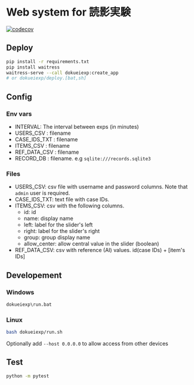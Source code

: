 # Web system for 読影実験
[![codecov](https://codecov.io/gh/yk-szk/dokueiexp/branch/main/graph/badge.svg?token=JE8QNVF5NI)](https://codecov.io/gh/yk-szk/dokueiexp)

## Deploy

```sh
pip install -r requirements.txt
pip install waitress
waitress-serve --call dokueiexp:create_app
# or dokueiexp/deploy.[bat,sh]
```

## Config

### Env vars
- INTERVAL: The interval between exps (in minutes)
- USERS_CSV : filename
- CASE_IDS_TXT : filename
- ITEMS_CSV : filename
- REF_DATA_CSV : filename
- RECORD_DB : filename. e.g `sqlite:///records.sqlite3`

### Files
- USERS_CSV: csv file with username and password columns. Note that `admin` user is required.
- CASE_IDS_TXT: text file with case IDs.
- ITEMS_CSV: csv with the following columns.
  - id: id
  - name: display name
  - left: label for the slider's left
  - right: label for the slider's right
  - group: group display name
  - allow_center: allow central value in the slider (boolean)
- REF_DATA_CSV: csv with reference (AI) values. id(case IDs) + [item's IDs]

## Developement

### Windows
```bat
dokueiexp\run.bat
```

### Linux
```sh
bash dokueiexp/run.sh
```

Optionally add `--host 0.0.0.0` to allow access from other devices


## Test
```sh
python -m pytest
```
